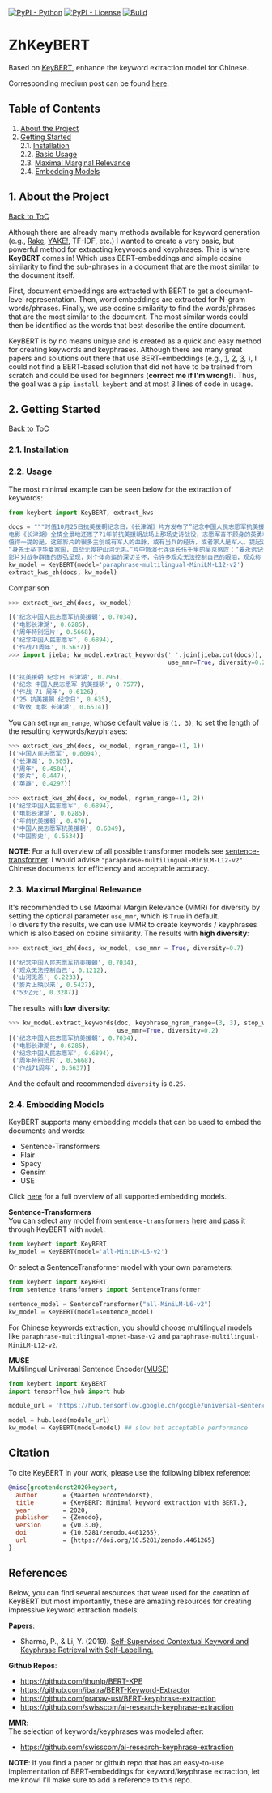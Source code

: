 [![PyPI - Python](https://img.shields.io/badge/python-3.6%20|%203.7%20|%203.8-blue.svg)](https://pypi.org/project/keybert/)
[![PyPI - License](https://img.shields.io/badge/license-MIT-green.svg)](https://github.com/MaartenGr/keybert/blob/master/LICENSE)
[![Build](https://img.shields.io/github/workflow/status/MaartenGr/keyBERT/Code%20Checks/master)](https://pypi.org/project/keybert/)

# ZhKeyBERT

Based on [KeyBERT](https://github.com/MaartenGr/KeyBERT), enhance the keyword
extraction model for Chinese.

Corresponding medium post can be found [here](https://towardsdatascience.com/keyword-extraction-with-bert-724efca412ea).

<a name="toc"/></a>
## Table of Contents  
<!--ts-->
   1. [About the Project](#about)  
   2. [Getting Started](#gettingstarted)    
        2.1. [Installation](#installation)    
        2.2. [Basic Usage](#usage)     
        2.3. [Maximal Marginal Relevance](#maximal)  
        2.4. [Embedding Models](#embeddings)
<!--te-->


<a name="about"/></a>
## 1. About the Project
[Back to ToC](#toc)  

Although there are already many methods available for keyword generation 
(e.g., 
[Rake](https://github.com/aneesha/RAKE), 
[YAKE!](https://github.com/LIAAD/yake), TF-IDF, etc.) 
I wanted to create a very basic, but powerful method for extracting keywords and keyphrases. 
This is where **KeyBERT** comes in! Which uses BERT-embeddings and simple cosine similarity
to find the sub-phrases in a document that are the most similar to the document itself.

First, document embeddings are extracted with BERT to get a document-level representation. 
Then, word embeddings are extracted for N-gram words/phrases. Finally, we use cosine similarity 
to find the words/phrases that are the most similar to the document. The most similar words could 
then be identified as the words that best describe the entire document.  

KeyBERT is by no means unique and is created as a quick and easy method
for creating keywords and keyphrases. Although there are many great 
papers and solutions out there that use BERT-embeddings 
(e.g., 
[1](https://github.com/pranav-ust/BERT-keyphrase-extraction),
[2](https://github.com/ibatra/BERT-Keyword-Extractor),
[3](https://www.preprints.org/manuscript/201908.0073/download/final_file),
), I could not find a BERT-based solution that did not have to be trained from scratch and
could be used for beginners (**correct me if I'm wrong!**).
Thus, the goal was a `pip install keybert` and at most 3 lines of code in usage.   

<a name="gettingstarted"/></a>
## 2. Getting Started
[Back to ToC](#toc)  

<a name="installation"/></a>
###  2.1. Installation

<a name="usage"/></a>
###  2.2. Usage

The most minimal example can be seen below for the extraction of keywords:
```python
from keybert import KeyBERT, extract_kws

docs = """时值10月25日抗美援朝纪念日，《长津湖》片方发布了“纪念中国人民志愿军抗美援朝出国作战71周年特别短片”，再次向伟大的志愿军致敬！
电影《长津湖》全情全景地还原了71年前抗美援朝战场上那场史诗战役，志愿军奋不顾身的英勇精神令观众感叹：“岁月峥嵘英雄不灭，丹心铁骨军魂永存！”影片上映以来票房屡创新高，目前突破53亿元，暂列中国影史票房总榜第三名。
值得一提的是，这部影片的很多主创或有军人的血脉，或有当兵的经历，或者家人是军人。提起这些他们也充满自豪，影片总监制黄建新称：“当兵以后会有一种特别能坚持的劲儿。”饰演雷公的胡军透露：“我父亲曾经参加过抗美援朝，还得了一个三等功。”影片历史顾问王树增表示：“我当了五十多年的兵，我的老部队就是上甘岭上下来的，那些老兵都是我的偶像。”
“身先士卒卫华夏家国，血战无畏护山河无恙。”片中饰演七连连长伍千里的吴京感叹：“要永远记住这些先烈们，他们给我们带来今天的和平。感谢他们的付出，才让我们有今天的幸福生活。”饰演新兵伍万里的易烊千玺表示：“战争的残酷、碾压式的伤害，其实我们现在的年轻人几乎很难能体会到，希望大家看完电影后能明白，是那些先辈们的牺牲奉献，换来了我们的现在。”
影片对战争群像的恢弘呈现，对个体命运的深切关怀，令许多观众无法控制自己的眼泪，观众称：“当看到影片中的惊险战斗场面，看到英雄们壮怀激烈的拼杀，为国捐躯的英勇无畏和无悔付出，我明白了为什么说今天的幸福生活来之不易。”（记者 王金跃）"""
kw_model = KeyBERT(model='paraphrase-multilingual-MiniLM-L12-v2')
extract_kws_zh(docs, kw_model)
```

Comparison
```python
>>> extract_kws_zh(docs, kw_model)

[('纪念中国人民志愿军抗美援朝', 0.7034),
 ('电影长津湖', 0.6285),
 ('周年特别短片', 0.5668),
 ('纪念中国人民志愿军', 0.6894),
 ('作战71周年', 0.5637)]
>>> import jieba; kw_model.extract_keywords(' '.join(jieba.cut(docs)), keyphrase_ngram_range=(1, 3), 
                                            use_mmr=True, diversity=0.25)

[('抗美援朝 纪念日 长津湖', 0.796),
 ('纪念 中国人民志愿军 抗美援朝', 0.7577),
 ('作战 71 周年', 0.6126),
 ('25 抗美援朝 纪念日', 0.635),
 ('致敬 电影 长津湖', 0.6514)]
```

You can set `ngram_range`, whose default value is `(1, 3)`,
to set the length of the resulting keywords/keyphrases:

```python
>>> extract_kws_zh(docs, kw_model, ngram_range=(1, 1))
[('中国人民志愿军', 0.6094),
 ('长津湖', 0.505),
 ('周年', 0.4504),
 ('影片', 0.447),
 ('英雄', 0.4297)]
```

```python
>>> extract_kws_zh(docs, kw_model, ngram_range=(1, 2))
[('纪念中国人民志愿军', 0.6894),
 ('电影长津湖', 0.6285),
 ('年前抗美援朝', 0.476),
 ('中国人民志愿军抗美援朝', 0.6349),
 ('中国影史', 0.5534)]
``` 

**NOTE**: For a full overview of all possible transformer models see [sentence-transformer](https://www.sbert.net/docs/pretrained_models.html).
I would advise `"paraphrase-multilingual-MiniLM-L12-v2"` Chinese documents for efficiency
and acceptable accuracy.

<a name="maximal"/></a>
###  2.3. Maximal Marginal Relevance

It's recommended to use Maximal Margin Relevance (MMR) for diversity by
setting the optional parameter `use_mmr`, which is `True` in default.  
To diversify the results, we can use MMR to create
keywords / keyphrases which is also based on cosine similarity. The results 
with **high diversity**:

```python
>>> extract_kws_zh(docs, kw_model, use_mmr = True, diversity=0.7)

[('纪念中国人民志愿军抗美援朝', 0.7034),
 ('观众无法控制自己', 0.1212),
 ('山河无恙', 0.2233),
 ('影片上映以来', 0.5427),
 ('53亿元', 0.3287)]
``` 

The results with **low diversity**:  

```python
>>> kw_model.extract_keywords(doc, keyphrase_ngram_range=(3, 3), stop_words='english', 
                              use_mmr=True, diversity=0.2)
[('纪念中国人民志愿军抗美援朝', 0.7034),
 ('电影长津湖', 0.6285),
 ('纪念中国人民志愿军', 0.6894),
 ('周年特别短片', 0.5668),
 ('作战71周年', 0.5637)]
``` 

And the default and recommended `diversity` is `0.25`.

<a name="embeddings"/></a>
###  2.4. Embedding Models
KeyBERT supports many embedding models that can be used to embed the documents and words:

* Sentence-Transformers
* Flair
* Spacy
* Gensim
* USE

Click [here](https://maartengr.github.io/KeyBERT/guides/embeddings.html) for a full overview of all supported embedding models.

**Sentence-Transformers**  
You can select any model from `sentence-transformers` [here](https://www.sbert.net/docs/pretrained_models.html) 
and pass it through KeyBERT with `model`:

```python
from keybert import KeyBERT
kw_model = KeyBERT(model='all-MiniLM-L6-v2')
```

Or select a SentenceTransformer model with your own parameters:

```python
from keybert import KeyBERT
from sentence_transformers import SentenceTransformer

sentence_model = SentenceTransformer("all-MiniLM-L6-v2")
kw_model = KeyBERT(model=sentence_model)
```

For Chinese keywords extraction, you should choose multilingual models
like `paraphrase-multilingual-mpnet-base-v2` and `paraphrase-multilingual-MiniLM-L12-v2`. 

**MUSE**  
Multilingual Universal Sentence Encoder([MUSE](https://arxiv.org/abs/1907.04307))

```python
from keybert import KeyBERT
import tensorflow_hub import hub

module_url = 'https://hub.tensorflow.google.cn/google/universal-sentence-encoder-multilingual-large/3'

model = hub.load(module_url)
kw_model = KeyBERT(model=model) ## slow but acceptable performance
```

## Citation
To cite KeyBERT in your work, please use the following bibtex reference:

```bibtex
@misc{grootendorst2020keybert,
  author       = {Maarten Grootendorst},
  title        = {KeyBERT: Minimal keyword extraction with BERT.},
  year         = 2020,
  publisher    = {Zenodo},
  version      = {v0.3.0},
  doi          = {10.5281/zenodo.4461265},
  url          = {https://doi.org/10.5281/zenodo.4461265}
}
```

## References
Below, you can find several resources that were used for the creation of KeyBERT 
but most importantly, these are amazing resources for creating impressive keyword extraction models: 

**Papers**:  
* Sharma, P., & Li, Y. (2019). [Self-Supervised Contextual Keyword and Keyphrase Retrieval with Self-Labelling.](https://www.preprints.org/manuscript/201908.0073/download/final_file)

**Github Repos**:  
* https://github.com/thunlp/BERT-KPE
* https://github.com/ibatra/BERT-Keyword-Extractor
* https://github.com/pranav-ust/BERT-keyphrase-extraction
* https://github.com/swisscom/ai-research-keyphrase-extraction

**MMR**:  
The selection of keywords/keyphrases was modeled after:
* https://github.com/swisscom/ai-research-keyphrase-extraction

**NOTE**: If you find a paper or github repo that has an easy-to-use implementation
of BERT-embeddings for keyword/keyphrase extraction, let me know! I'll make sure to
add a reference to this repo. 

